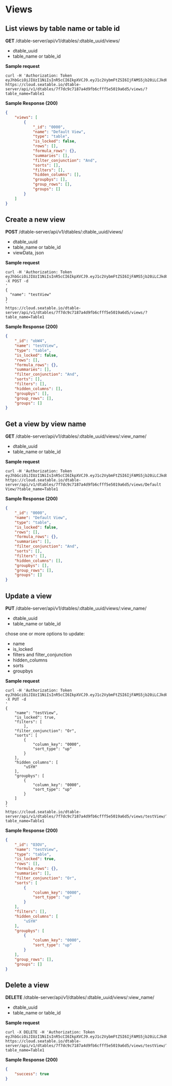 # Views

## List views by table name or table id

**GET** /dtable-server/api/v1/dtables/:dtable_uuid/views/

* dtable_uuid
* table_name or table_id

**Sample request**

```
curl -H 'Authorization: Token eyJhbGciOiJIUzI1NiIsInR5cCI6IkpXVCJ9.eyJ1c2VybmFtZSI6IjFAMS5jb20iLCJkdGFibGVfdXVpZCI6IjYyMmYxZTZkMzM3NDQ5ZTQ5YjQyOWYyMjUzMDM3YTc2In0.3ytwzZsfZwzifAQtsLzn0AFMnEDSeHxkKlIgD6XKuIs' https://cloud.seatable.io/dtable-server/api/v1/dtables/7f7dc9c7187a4d9fb6cfff5e5019a6d5/views/?table_name=Table1

```

**Sample Response (200)**

```json
{
    "views": [
        {
            "_id": "0000",
            "name": "Default View",
            "type": "table",
            "is_locked": false,
            "rows": [],
            "formula_rows": {},
            "summaries": [],
            "filter_conjunction": "And",
            "sorts": [],
            "filters": [],
            "hidden_columns": [],
            "groupbys": [],
            "group_rows": [],
            "groups": []
        }
    ]
}

```

## Create a new view

**POST** /dtable-server/api/v1/dtables/:dtable_uuid/views/

* dtable_uuid
* table_name or table_id
* viewData, json

**Sample request**

```
curl -H 'Authorization: Token eyJhbGciOiJIUzI1NiIsInR5cCI6IkpXVCJ9.eyJ1c2VybmFtZSI6IjFAMS5jb20iLCJkdGFibGVfdXVpZCI6IjYyMmYxZTZkMzM3NDQ5ZTQ5YjQyOWYyMjUzMDM3YTc2In0.3ytwzZsfZwzifAQtsLzn0AFMnEDSeHxkKlIgD6XKuIs'
-X POST -d 
'
{
  "name": "testView"
}
'
https://cloud.seatable.io/dtable-server/api/v1/dtables/7f7dc9c7187a4d9fb6cfff5e5019a6d5/views/?table_name=Table1

```

**Sample Response (200)**

```json
{
    "_id": "obW4",
    "name": "testView",
    "type": "table",
    "is_locked": false,
    "rows": [],
    "formula_rows": {},
    "summaries": [],
    "filter_conjunction": "And",
    "sorts": [],
    "filters": [],
    "hidden_columns": [],
    "groupbys": [],
    "group_rows": [],
    "groups": []
}

```

## Get a view by view name

**GET** /dtable-server/api/v1/dtables/:dtable_uuid/views/:view_name/

* dtable_uuid
* table_name or table_id

**Sample request**

```
curl -H 'Authorization: Token eyJhbGciOiJIUzI1NiIsInR5cCI6IkpXVCJ9.eyJ1c2VybmFtZSI6IjFAMS5jb20iLCJkdGFibGVfdXVpZCI6IjYyMmYxZTZkMzM3NDQ5ZTQ5YjQyOWYyMjUzMDM3YTc2In0.3ytwzZsfZwzifAQtsLzn0AFMnEDSeHxkKlIgD6XKuIs'
https://cloud.seatable.io/dtable-server/api/v1/dtables/7f7dc9c7187a4d9fb6cfff5e5019a6d5/views/Default View/?table_name=Table1

```

**Sample Response (200)**

```json
{
    "_id": "0000",
    "name": "Default View",
    "type": "table",
    "is_locked": false,
    "rows": [],
    "formula_rows": {},
    "summaries": [],
    "filter_conjunction": "And",
    "sorts": [],
    "filters": [],
    "hidden_columns": [],
    "groupbys": [],
    "group_rows": [],
    "groups": []
}

```

## Update a view

**PUT** /dtable-server/api/v1/dtables/:dtable_uuid/views/:view_name/

* dtable_uuid
* table_name or table_id

chose one or more options to update:

* name
* is_locked
* filters and filter_conjunction
* hidden_columns
* sorts
* groupbys

**Sample request**

```
curl -H 'Authorization: Token eyJhbGciOiJIUzI1NiIsInR5cCI6IkpXVCJ9.eyJ1c2VybmFtZSI6IjFAMS5jb20iLCJkdGFibGVfdXVpZCI6IjYyMmYxZTZkMzM3NDQ5ZTQ5YjQyOWYyMjUzMDM3YTc2In0.3ytwzZsfZwzifAQtsLzn0AFMnEDSeHxkKlIgD6XKuIs'
-X PUT -d 
'
{
    "name": "testView",
    "is_locked": true,
    "filters": [
        ],
    "filter_conjunction": "Or",
    "sorts": [
        {
            "column_key": "0000",
            "sort_type": "up"
        }
    ],
    "hidden_columns": [
        "uSYH"
    ],
    "groupbys": [
        {
            "column_key": "0000",
            "sort_type": "up"
        }
    ]
}
'
https://cloud.seatable.io/dtable-server/api/v1/dtables/7f7dc9c7187a4d9fb6cfff5e5019a6d5/views/testView/?table_name=Table1

```

**Sample Response (200)**

```json
{
    "_id": "O3OV",
    "name": "testView",
    "type": "table",
    "is_locked": true,
    "rows": [],
    "formula_rows": {},
    "summaries": [],
    "filter_conjunction": "Or",
    "sorts": [
        {
            "column_key": "0000",
            "sort_type": "up"
        }
    ],
    "filters": [],
    "hidden_columns": [
        "uSYH"
    ],
    "groupbys": [
        {
            "column_key": "0000",
            "sort_type": "up"
        }
    ],
    "group_rows": [],
    "groups": []
}

```

## Delete a view

**DELETE** /dtable-server/api/v1/dtables/:dtable_uuid/views/:view_name/

* dtable_uuid
* table_name or table_id

**Sample request**

```
curl -X DELETE -H 'Authorization: Token eyJhbGciOiJIUzI1NiIsInR5cCI6IkpXVCJ9.eyJ1c2VybmFtZSI6IjFAMS5jb20iLCJkdGFibGVfdXVpZCI6IjYyMmYxZTZkMzM3NDQ5ZTQ5YjQyOWYyMjUzMDM3YTc2In0.3ytwzZsfZwzifAQtsLzn0AFMnEDSeHxkKlIgD6XKuIs'
https://cloud.seatable.io/dtable-server/api/v1/dtables/7f7dc9c7187a4d9fb6cfff5e5019a6d5/views/testView/?table_name=Table1

```

**Sample Response (200)**

```json
{
    "success": true
}

```


